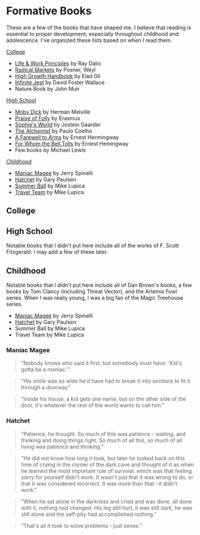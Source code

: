 # Formative Books

These are a few of the books that have shaped me. I believe that reading is essential to proper development, especially throughout childhood and adolescence. I've organized these lists based on when I read them.

[College](#college)<br>
* [Life & Work Principles](#principles) by Ray Dalio
* [Radical Markets](#radical) by Posner, Weyl
* [High Growth Handbook](#hgh) by Elad Gil
* [Infinite Jest](#infinitejest) by David Foster Wallace
* Nature Book by John Muir

[High School](#highschool)<br>
* [Moby Dick](#mobydick) by Herman Melville
* [Praise of Folly](#praiseoffolly) by Erasmus
* [Sophie's World](#sophie) by Jostein Gaarder
* [The Alchemist](#thealchemist) by Paulo Coelho
* [A Farewell to Arms](#afarewelltoarms) by Ernest Hermingway
* [For Whom the Bell Tolls](#forwhomthebelltolls) by Ernest Hemingway
* Few books by Michael Lewis

[Childhood](#childhood) <br>
* [Maniac Magee](#maniac) by Jerry Spinelli
* [Hatchet](#hatchet) by Gary Paulsen
* [Summer Ball](#summerball) by Mike Lupica
* [Travel Team](#travelteam) by Mike Lupica

## College <a name="college"></a>

## High School <a name="highschool"></a>

Notable books that I didn't put here include all of the works of F. Scott Fitzgerald. I may add a few of these later.

## Childhood <a name="childhood"></a>

Notable books that I didn't put here include all of Dan Brown's books, a few books by Tom Clancy (including Threat Vector), and the Artemis Fowl series. When I was really young, I was a big fan of the Magic Treehouse series.

* [Maniac Magee](#maniac) by Jerry Spinelli
* [Hatchet](#hatchet) by Gary Paulsen
* Summer Ball by Mike Lupica
* Travel Team by Mike Lupica

### Maniac Magee <a name="maniacmagee"></a>

> "Nobody knows who said it first, but somebody must have: 'Kid's gotta be a maniac.'"

> "His smile was so wide he'd have had to break it into sections to fit it through a doorway"

> "Inside his house, a kid gets one name, but on the other side of the door, it's whatever the rest of the world wants to call him."

### Hatchet <a name="hatchet"></a>

> "Patience, he thought. So much of this was patience - waiting, and thinking and doing things right. So much of all this, so much of all living was patience and thinking."

> "He did not know how long it took, but later he looked back on this time of crying in the corner of the dark cave and thought of it as when he learned the most important rule of survival, which was that feeling sorry for yourself didn't work. It wasn't just that it was wrong to do, or that it was considered incorrect. It was more than that--it didn't work." 

> "When he sat alone in the darkness and cried and was done, all done with it, nothing had changed. His leg still hurt, it was still dark, he was still alone and the self-pity had accomplished nothing.” 

> "That's all it took to solve problems - just sense.” 

